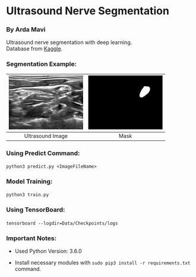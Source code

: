 # Ultrasound Nerve Segmentation
### By Arda Mavi

Ultrasound nerve segmentation with deep learning.<br/>
Database from [Kaggle](https://www.kaggle.com/c/ultrasound-nerve-segmentation).

### Segmentation Example:
|<img src="example.jpg" width="200">|<img src="example_mask.jpg" width="200">|
|:-:|:-:|
| Ultrasound Image | Mask |

### Using Predict Command:
`python3 predict.py <ImageFileName>`

### Model Training:
`python3 train.py`

### Using TensorBoard:
`tensorboard --logdir=Data/Checkpoints/logs`

### Important Notes:
- Used Python Version: 3.6.0

- Install necessary modules with `sudo pip3 install -r requirements.txt` command.
